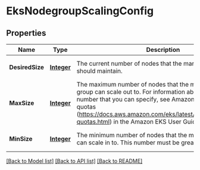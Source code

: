 # EksNodegroupScalingConfig
## Properties

Name | Type | Description | Notes
------------ | ------------- | ------------- | -------------
**DesiredSize** | [**Integer**](integer.md) | The current number of nodes that the managed node group should maintain. | [optional] [default to null]
**MaxSize** | [**Integer**](integer.md) | The maximum number of nodes that the managed node group can scale out to. For information about the maximum number that you can specify, see Amazon EKS service quotas (https://docs.aws.amazon.com/eks/latest/userguide/service-quotas.html) in the Amazon EKS User Guide. | [optional] [default to null]
**MinSize** | [**Integer**](integer.md) | The minimum number of nodes that the managed node group can scale in to. This number must be greater than zero. | [optional] [default to null]

[[Back to Model list]](../README.md#documentation-for-models) [[Back to API list]](../README.md#documentation-for-api-endpoints) [[Back to README]](../README.md)

